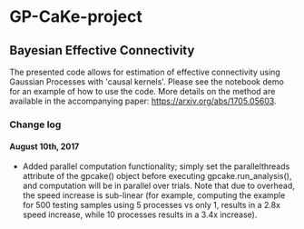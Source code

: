 # GP-CaKe-project
## Bayesian Effective Connectivity

The presented code allows for estimation of effective connectivity using Gaussian Processes with 'causal kernels'. Please see the notebook demo for an example of how to use the code. More details on the method are available in the accompanying paper: https://arxiv.org/abs/1705.05603.

### Change log

#### August 10th, 2017

- Added parallel computation functionality; simply set the parallelthreads attribute of the gpcake() object before executing gpcake.run_analysis(), and computation will be in parallel over trials. Note that due to overhead, the speed increase is sub-linear (for example, computing the example for 500 testing samples using 5 processes vs only 1, results in a 2.8x speed increase, while 10 processes results in a 3.4x increase).
